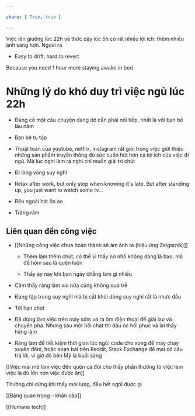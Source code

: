 ---  
share: [ True, true ]  
---  
Việc lên giường lúc 22h và thức dậy lúc 5h có rất nhiều lợi ích: thêm nhiều ánh sáng hơn. Ngoài ra   
- Easy to drift, hard to revert  
  
Because you need 1 hour more staying awake in bed  
  
# Những lý do khó duy trì việc ngủ lúc 22h  
- Đang có một câu chuyện dang dở cần phải nói tiếp, nhất là với bạn bè lâu năm  
- Bạn bè tụ tập  
- Thuật toán của youtube, netflix, instagram rất giỏi trong việc giới thiệu những sản phẩm truyền thông đủ sức cuốn hút hơn cả lợi ích của việc đi ngủ. Mà lúc nghỉ làm ra nghỉ chỉ muốn giải tri chút  
- Đi lòng vòng suy nghĩ  
- Relax after work, but only stop when knowing it's late. But after standing up, you just want to watch some tv…  
- Bên ngoài hát ồn ào  
- Trăng rằm  
  
## Liên quan đến công việc  
- [[Những công việc chưa hoàn thành sẽ ám ảnh ta (hiệu ứng Zeigarnik)]]  
	- Thèm làm thêm chút, có thể vì thấy nó nhỏ không đáng là bao, mà để hôm sau là quên luôn  
	- Thấy áy náy khi ban ngày chẳng làm gì nhiều  
- Cảm thấy ráng làm xíu nữa cũng không quá trễ  
- Đang tập trung suy nghĩ mà bị cắt khỏi dòng suy nghĩ rất là nhức đầu  
- Tới hạn chót   
- Đã dừng làm việc trên máy sớm và ra ôm điện thoại để giải lao và chuyển pha. Nhưng sau một hồi chat thì đầu óc hồi phục và lại thấy hăng làm  
- Ráng làm để tiết kiệm thời gian lúc ngủ: code cho xong để máy chạy xuyên đêm, hoặc soạn bài trên Reddit, Stack Exchange để mai có câu trả lời, vì giờ đó bên Mỹ là buổi sáng  
  
[[Việc mải mê làm việc đến quên cả đói cho thấy phần thưởng từ việc làm việc là đủ lớn hơn việc được ăn]]  
Thường chỉ dừng khi thấy mỏi lưng, đầu hết nghĩ được gì  
[[Bảng quan trọng – khẩn cấp]]  
[[Humane tech]]
